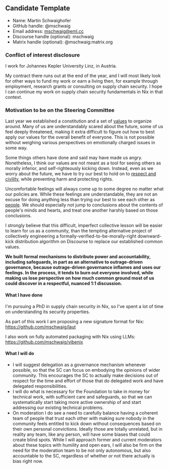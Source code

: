 ## Candidate Template

- Name: Martin Schwaighofer
- GitHub handle: @mschwaig
- Email address: mschwaig@eml.cc
- Discourse handle (optional): mschwaig
- Matrix handle (optional): @mschwaig:matrix.org

### Conflict of interest disclosure

I work for Johannes Kepler University Linz, in Austria.

My contract there runs out at the end of the year, and I will most likely look for other ways to fund my work or earn a living then, for example through employment, research grants or consulting on supply chain security.
I hope I can continue my work on supply chain security fundamentals in Nix in that context.

### Motivation to be on the Steering Committee

Last year we established a constitution and a set of [values](https://nixos.org/values/) to organize around.
Many of us are understandably scared about the future, some of us feel deeply threatened, making it extra difficult to figure out how to best apply our values for the overall benefit of everyone. This is not possible without weighing various perspectives on emotionally charged issues in some way.

Some things others have done and said may have made us angry. Nonetheless, I think our values are not meant as a tool for seeing others as morally inferior, and self-righteously kicking down.
Instead, even as we worry about the future, we have to try our best to hold on to [respect and civility](https://nixos.org/values/), while preventing harm and protecting rights.

Uncomfortable feelings will always come up to some degree no matter what our policies are.
While these feelings are understandable, they are not an excuse for doing anything less than trying our best to see each other as [people](https://nixos.org/values/#community-values-people). We should especially not jump to conclusions about the contents of people's minds and hearts, and treat one another harshly based on those conclusions.

I strongly believe that this difficult, imperfect collective lesson will be easier to learn for us as a community, than the tempting alternative project of collectively engineering a formally-verified-to-be-morally-right downward-kick distribution algorithm on Discourse to replace our established common values.

**We built formal mechanisms to distribute power and accountability, including safeguards, in part as an alternative to outrage-driven governance, because outrage-driven governance inflames and uses our feelings. In the process, it tends to burn out everyone involved, while making us lose perspective on how much common ground most of us could discover in a respectful, nuanced 1:1 discussion.**

#### What I have done

I'm pursuing a PhD in supply chain security in Nix, so I've spent a lot of time on understanding its security properties.

As part of this work I am proposing a new signature format for Nix:
https://github.com/mschwaig/laut

I also work on fully automated packaging with Nix using LLMs:
https://github.com/mschwaig/vibenix

#### What I will do

- I will suggest delegation as a governance mechanism whenever possible, so that the SC can focus on embodying the opinions of wider community. This encourages the SC to actually make decisions out of respect for the time and effort of those that do delegated work and have delegated responsibilities.
- I will do what is necessary for the Foundation to take in money for technical work, with sufficient care and safeguards, so that we can systematically start taking more active ownership of and start addressing our existing technical problems.
- On moderation I do see a need to carefully balance having a coherent team of people that trust each other with making sure nobody in the community feels entitled to kick down without consequences based on their own personal convictions. Ideally those are totally unrelated, but in reality any team, like any person, will have some biases that could create blind spots. While I will approach former and current moderators about these topics with humility and open ears, I will also be firm on the need for the moderation team to be not only autonomous, but also accountable to the SC, regardless of whether or not there actually is bias right now.
